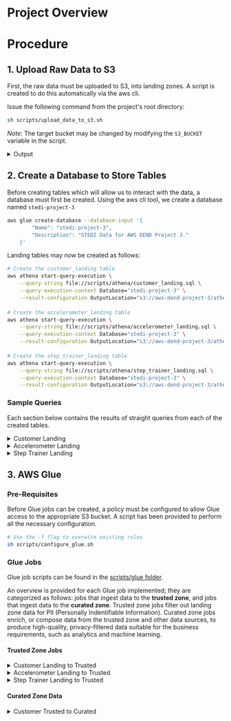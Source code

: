 # Project Overview

# Procedure

## 1. Upload Raw Data to S3

First, the raw data must be uploaded to S3, into landing zones. A script is created to do this automatically via the aws cli.

Issue the following command from the project's root directory: 
```sh 
sh scripts/upload_data_to_s3.sh
```

*Note:* The target bucket may be changed by modifying the `S3_BUCKET` variable in the script.

<details>
  <summary>Output</summary>

    
    Cloning into '/tmp/nd027-Data-Engineering-Data-Lakes-AWS-Exercises'...
    remote: Enumerating objects: 1828, done.
    remote: Counting objects: 100% (182/182), done.
    remote: Compressing objects: 100% (105/105), done.
    remote: Total 1828 (delta 82), reused 141 (delta 67), pack-reused 1646
    Receiving objects: 100% (1828/1828), 30.80 MiB | 8.57 MiB/s, done.
    Resolving deltas: 100% (1431/1431), done.
    upload: ../../../../tmp/nd027-Data-Engineering-Data-Lakes-AWS-Exercises/project/starter/accelerometer/landing/accelerometer-1691348232031.json to s3://aws-dend-project-3/accelerometer/landing/accelerometer-1691348232031.json
    upload: ../../../../tmp/nd027-Data-Engineering-Data-Lakes-AWS-Exercises/project/starter/customer/landing/customer-1691348231425.json to s3://aws-dend-project-3/customer/landing/customer-1691348231425.json
    upload: ../../../../tmp/nd027-Data-Engineering-Data-Lakes-AWS-Exercises/project/starter/accelerometer/landing/accelerometer-1691348231724.json to s3://aws-dend-project-3/accelerometer/landing/accelerometer-1691348231724.json
    upload: ../../../../tmp/nd027-Data-Engineering-Data-Lakes-AWS-Exercises/project/starter/accelerometer/landing/accelerometer-1691348231881.json to s3://aws-dend-project-3/accelerometer/landing/accelerometer-1691348231881.json
    upload: ../../../../tmp/nd027-Data-Engineering-Data-Lakes-AWS-Exercises/project/starter/accelerometer/landing/accelerometer-1691348231445.json to s3://aws-dend-project-3/accelerometer/landing/accelerometer-1691348231445.json
    upload: ../../../../tmp/nd027-Data-Engineering-Data-Lakes-AWS-Exercises/project/starter/accelerometer/landing/accelerometer-1691348231810.json to s3://aws-dend-project-3/accelerometer/landing/accelerometer-1691348231810.json
    upload: ../../../../tmp/nd027-Data-Engineering-Data-Lakes-AWS-Exercises/project/starter/accelerometer/landing/accelerometer-1691348231931.json to s3://aws-dend-project-3/accelerometer/landing/accelerometer-1691348231931.json
    upload: ../../../../tmp/nd027-Data-Engineering-Data-Lakes-AWS-Exercises/project/starter/accelerometer/landing/accelerometer-1691348231983.json to s3://aws-dend-project-3/accelerometer/landing/accelerometer-1691348231983.json
    upload: ../../../../tmp/nd027-Data-Engineering-Data-Lakes-AWS-Exercises/project/starter/accelerometer/landing/accelerometer-1691348231495.json to s3://aws-dend-project-3/accelerometer/landing/accelerometer-1691348231495.json
    upload: ../../../../tmp/nd027-Data-Engineering-Data-Lakes-AWS-Exercises/project/starter/accelerometer/landing/accelerometer-1691348231576.json to s3://aws-dend-project-3/accelerometer/landing/accelerometer-1691348231576.json
    upload: ../../../../tmp/nd027-Data-Engineering-Data-Lakes-AWS-Exercises/project/starter/step_trainer/landing/step_trainer-1691348232038.json to s3://aws-dend-project-3/step_trainer/landing/step_trainer-1691348232038.json
    upload: ../../../../tmp/nd027-Data-Engineering-Data-Lakes-AWS-Exercises/project/starter/step_trainer/landing/step_trainer-1691348232085.json to s3://aws-dend-project-3/step_trainer/landing/step_trainer-1691348232085.json
    upload: ../../../../tmp/nd027-Data-Engineering-Data-Lakes-AWS-Exercises/project/starter/step_trainer/landing/step_trainer-1691348232132.json to s3://aws-dend-project-3/step_trainer/landing/step_trainer-1691348232132.json
    Content uploaded to S3 bucket: aws-dend-project-3
    
</details>

## 2. Create a Database to Store Tables
Before creating tables which will allow us to interact with the data, a database must first be created. Using the aws cli tool, we create a database named `stedi-project-3`

```sh
aws glue create-database --database-input '{
        "Name": "stedi-project-3",
        "Description": "STEDI Data for AWS DEND Project 3."
    }'
```

Landing tables may now be created as follows:

```sh
# Create the customer_landing table
aws athena start-query-execution \
    --query-string file://scripts/athena/customer_landing.sql \
    --query-execution-context Database="stedi-project-3" \
    --result-configuration OutputLocation="s3://aws-dend-project-3/athena/"

# Create the accelerometer_landing table
aws athena start-query-execution \
    --query-string file://scripts/athena/accelerometer_landing.sql \
    --query-execution-context Database="stedi-project-3" \
    --result-configuration OutputLocation="s3://aws-dend-project-3/athena/"

# Create the step_trainer_landing table
aws athena start-query-execution \
    --query-string file://scripts/athena/step_trainer_landing.sql \
    --query-execution-context Database="stedi-project-3" \
    --result-configuration OutputLocation="s3://aws-dend-project-3/athena/"
```

### Sample Queries
Each section below contains the results of straight queries from each of the created tables.

<details>
<summary>Customer Landing</summary>

<figure>
  <img src="images/customer_landing.png" alt="Customer Landing">
  <figcaption style="text-align:center;">Querying the Customer Landing Data</figcaption>
</figure>

<figure>
  <img src="images/customer_landing_count.png" alt="Customer Landing Count">
  <figcaption style="text-align:center;">Querying the Customer Landing Data - Count</figcaption>
</figure>

- There are 956 entries in the customer_landing table.
- Of note is that the customer birthdays seems to be abnormal, with years like 1399. However, this error seems systematic, and as noted in a [project post](https://knowledge.udacity.com/questions/999505), this should not affect the results upstream.
- The `sharewithresearchasofdate` field provides a timestamp which may be used to filter for data points which are valid for use in analytics.

</details>
<details>
<summary>Accelerometer Landing</summary>

<figure>
  <img src="images/accelerometer_landing.png" alt="Accelerometer Landing">
  <figcaption style="text-align:center;">Querying the Accelerometer Landing Data</figcaption>
</figure>

<figure>
  <img src="images/accelerometer_landing_count.png" alt="Accelerometer Landing Count">
  <figcaption style="text-align:center;">Querying the Accelerometer Landing Data - Count</figcaption>
</figure>

- There are 81273 entries in the accelerometer_landing table.
- The table shows the `user` field corresponding the the user's email, which should correspond to the `email` field of the `customer_landing` table.
- The `timestamp` field provides the timestamp of the data capture, and the x, y and z fields provide the coordinates of the device.

</details>

<details>
<summary>Step Trainer Landing</summary>

<figure>
  <img src="images/step_trainer_landing.png" alt="Step Trainer Landing">
  <figcaption style="text-align:center;">Querying the Step Trainer Landing Data</figcaption>
</figure>

<figure>
  <img src="images/step_trainer_landing_count.png" alt="Step Trainer Landing Count">
  <figcaption style="text-align:center;">Querying the Step Trainer Landing Data - Count</figcaption>
</figure>

- There are 28680 entries in the step_trainer_landing table.
- The results show the data capture timestamp in the `sensorreadingtime` field, the serial number of the device, and the integer value of the distance.
- The `sensorreadingtime` should correspond to the `timestamp` field of the `accelerometer_landing` table.
-  The `serialnumber` field should correspond to the `serialnumber` of the `customer_landing` table.

</details>

## 3. AWS Glue

### Pre-Requisites
Before Glue jobs can be created, a policy must be configured to allow Glue access to the appropriate S3 bucket. A script has been provided to perform all the necessary configuration.

```sh
# Use the -f flag to overwite existing roles
sh scripts/configure_glue.sh
```

### Glue Jobs
Glue job scripts can be found in the [scripts/glue folder](scripts/glue/).

An overview is provided for each Glue job implemented; they are categorized as follows: jobs that ingest data to the **trusted zone**, and jobs that ingest data to the **curated zone**. Trusted zone jobs filter out landing zone data for PII (Personally Indentifiable Information). Curated zone jobs enrich, or compose data from the trusted zone and other data sources, to produce high-quality, privacy-filtered data suitable for the business requirements, such as analytics and machine learning.

#### Trusted Zone Jobs
<details>
<summary>Customer Landing to Trusted</summary>

<figure>
  <img src="images/customer_landing_to_trusted_job.png" alt="Customer Landing to Trusted Glue Job">
  <figcaption style="text-align:center;">Cutomer Landing to Trusted Glue Job</figcaption>
</figure>

<figure>
  <img src="images/customer_trusted_sample_query.png" alt="Customer Trusted">
  <figcaption style="text-align:center;">Querying the Customer Trusted Data</figcaption>
</figure>

- The Glue job extracts data from the customer landing data in S3, transforms it using a sql query to omit customers who have opted out of sharing data, and loads the data as JSON into another target in S3.
- The Glue job is configured to create a table in the data catalog, and update the schema on subsequent runs.
- There are 482 entries in the customer_trusted table, and no null entries for the `sharewithresearchasofdate` column.

<b>Filtering PII</b>

The glue job filters for PII in the SQL transform step by issuing the following query:
```sql
select * from customer_landing
where shareWithResearchAsOfDate != 0;
```

<b>Resources</b>
- The python script for the Glue job is located here: [customer_landing_to_trusted.py](scripts/glue/customer_landing_to_trusted.py)

</details>

<details>
<summary>Accelerometer Landing to Trusted</summary>

<figure>
  <img src="images/accelerometer_landing_to_trusted_job.png" alt="Accelerometer Landing to Trusted Glue Job">
  <figcaption style="text-align:center;">Accelerometer Landing to Trusted Glue Job</figcaption>
</figure>

<figure>
  <img src="images/accelerometer_trusted_sample_query.png" alt="Accelerometer Trusted">
  <figcaption style="text-align:center;">Querying the Accelerometer Trusted Data</figcaption>
</figure>

- The Glue job extracts data from the accelerometer landing and customer trusted data in S3, joins them using a sql query to omit customers who have opted out of sharing data, and loads the data as JSON into another target in S3.
- An additional flag is specified to indicate whether the accelerometer timestamp falls before or after the customer has opted-in for data sharing; all data prior may be omitted by utilizing this flag.
- The Glue job is configured to create a table in the data catalog, and update the schema on subsequent runs.
- There are 40981 entries in the accelerometer_trusted table, but only 32025 are valid when applying the exclusion flag to exclude data points prior to customer opt-in.

<b>Joining Trusted Data</b>

The glue job inner joins the accelerometer landing and customer trusted data, to filter for out PII. Furthermore, only accelerometer data is retined, and an additional PII exclusion flag for timestamp-based opt-in is added. The query utilized in the job is found below.
```sql
select 
    a.*,
    case when 
        a.timestamp >= c.shareWithResearchAsOfDate then 0
        else 1
    end as piiexclude
from customer_trusted c
join accelerometer_landing a
    on lower(a.user) = lower(c.email)
;
```

<b>Resources</b>
- The python script for the Glue job is located here: [accelerometer_landing_to_trusted.py](scripts/glue/accelerometer_landing_to_trusted.py)

</details>

<details>
<summary>Step Trainer Landing to Trusted</summary>

<figure>
  <img src="images/step_trainer_landing_to_trusted_job.png" alt="Step Trainer Landing to Trusted Glue Job">
  <figcaption style="text-align:center;">Step Trainer Landing to Trusted Glue Job</figcaption>
</figure>

<figure>
  <img src="images/step_trainer_trusted_sample_query.png" alt="Step Trainer Trusted">
  <figcaption style="text-align:center;">Querying the Step Trainer Trusted Data</figcaption>
</figure>

- The Glue job extracts the step trainer landing and customer curated data in S3, joins them using a sql query to omit customers who have opted out of sharing data, and loads the data as JSON into another target in S3.
- An additional flag is specified to indicate whether the step trainer timestamp falls before or after the customer has opted-in for data sharing; all data prior may be omitted by utilizing this flag.
- The Glue job is configured to create a table in the data catalog, and update the schema on subsequent runs.
- There are 14460 entries in the step_trainer_trusted table, but only 11297 are valid when applying the exclusion flag to exclude data points prior to customer opt-in.

<b>Joining Trusted Data</b>

The glue job inner joins the step trainer landing and customer trusted data, to filter for out PII. Furthermore, only step trainer data is retined, and an additional PII exclusion flag for timestamp-based opt-in is added. The query utilized in the job is found below.
```sql
select
    s.*,
    case when 
        s.sensorReadingTime >= c.shareWithResearchAsOfDate then 0
        else 1
    end as piiexclude
from step_trainer_landing s
join customer_curated c
    on c.serialNumber = s.serialNumber
;
```

<b>Resources</b>
- The python script for the Glue job is located here: [step_trainer_landing_to_trusted.py](scripts/glue/step_trainer_landing_to_trusted.py)

</details>

#### Curated Zone Data
<details>
<summary>Customer Trusted to Curated</summary>

<figure>
  <img src="images/customer_trusted_to_curated_job.png" alt="Customer Trusted to Curated Glue Job">
  <figcaption style="text-align:center;">Customer Trusted to Curated Glue Job</figcaption>
</figure>

<figure>
  <img src="images/customer_curated_sample_query.png" alt="Customer Curated Sample Query">
  <figcaption style="text-align:center;">Querying the Customer Curated Data</figcaption>
</figure>

- The Glue job joins the customer_trusted data with the accelerometer_trusted data to produce a table consisting of only customers who have opted-in for analytics, and who have accelerometer data collected.
- A distinct condition is enforced across all columns of the customer_trusted data, to enforce uniqueness of values.
- The Glue job is configured to create a table in the data catalog, and update the schema on subsequent runs.
- There are 482 entries in the customer_curated table, which is the same as the customer_trusted table as expected.

<b>Join Query</b>

The glue job inner joins the customer trusted and accelerometer trusted data, and applies a distinct condition on the resulting rows of the customer data. The query utilized in the job is found below.
```sql
select distinct(c.*)
from customer_trusted c
join accelerometer_trusted a
    on lower(a.user) = lower(c.email)
;
```

<b>Resources</b>
- The python script for the Glue job is located here: [customer_trusted_to_curated.py](scripts/glue/customer_trusted_to_curated.py)

</details>
